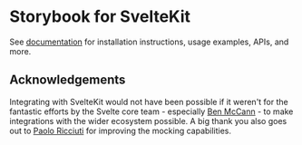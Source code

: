 # Storybook for SvelteKit

See [documentation](https://storybook.js.org/docs/get-started/frameworks/sveltekit?renderer=svelte) for installation instructions, usage examples, APIs, and more.

## Acknowledgements

Integrating with SvelteKit would not have been possible if it weren't for the fantastic efforts by the Svelte core team - especially [Ben McCann](https://twitter.com/benjaminmccann) - to make integrations with the wider ecosystem possible.
A big thank you also goes out to [Paolo Ricciuti](https://twitter.com/PaoloRicciuti) for improving the mocking capabilities.
